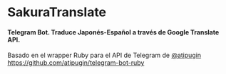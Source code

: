 # SakuraTranslate
#### Telegram Bot. Traduce Japonés-Español a través de Google Translate API.

Basado en el wrapper Ruby para el API de Telegram de [@atipugin](https://github.com/atipugin/) https://github.com/atipugin/telegram-bot-ruby
